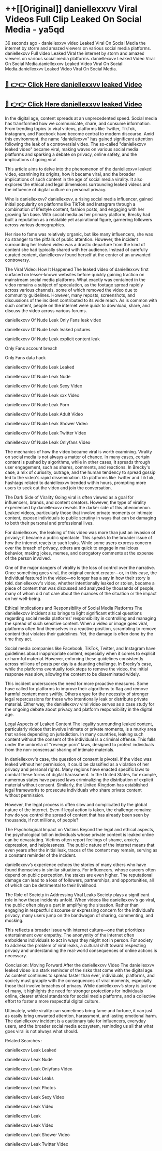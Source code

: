 # ++[[Original]] daniellexxvv Viral Videos Full Clip Leaked On Social Media - ya5qd<br>

39 seconds ago - daniellexxvv video Leaked Viral On Social Media the internet by storm and amazed viewers on various social media platforms.
daniellexxvv Full video Leaked Viral the internet by storm and amazed viewers on various social media platforms. daniellexxvv Leaked Video Viral On Social Media.daniellexxvv Leaked Video Viral On Social Media.daniellexxvv Leaked Video Viral On Social Media.<br>


## [🔴 👉👉 Click Here daniellexxvv leaked Video ](https://onlyclips.site?title=daniellexxvv&ref=git)

## [🔴 👉👉 Click Here daniellexxvv leaked Video ](https://onlyclips.site?title=daniellexxvv&ref=git)

In the digital age, content spreads at an unprecedented speed. Social media has transformed how we communicate, share, and consume information. From trending topics to viral videos, platforms like Twitter, TikTok, Instagram, and Facebook have become central to modern discourse. Amid this environment, the name "daniellexxvv" has gained significant attention following the leak of a controversial video. The so-called "daniellexxvv leaked video" became viral, making waves on various social media platforms and sparking a debate on privacy, online safety, and the implications of going viral.

This article aims to delve into the phenomenon of the daniellexxvv leaked video, examining its origins, how it became viral, and the broader implications of such content in the age of social media virality. It also explores the ethical and legal dimensions surrounding leaked videos and the influence of digital culture on personal privacy.

Who is daniellexxvv?
daniellexxvv, a rising social media influencer, gained initial popularity on platforms like TikTok and Instagram through a combination of lifestyle content, fashion posts, and engaging with her growing fan base. With social media as her primary platform, Brecky had built a reputation as a relatable yet aspirational figure, garnering followers across various demographics.

Her rise to fame was relatively organic, but like many influencers, she was no stranger to the pitfalls of public attention. However, the incident surrounding her leaked video was a drastic departure from the kind of content she had typically shared with her audience. Instead of carefully curated content, daniellexxvv found herself at the center of an unwanted controversy.

The Viral Video: How It Happened
The leaked video of daniellexxvv first surfaced on lesser-known websites before quickly gaining traction on mainstream social media platforms. What exactly was contained in the video remains a subject of speculation, as the footage spread rapidly across various channels, some of which removed the video due to community guidelines. However, many reposts, screenshots, and discussions of the incident contributed to its wide reach. As is common with such content, people on the internet were quick to download, share, and discuss the video across various forums.

daniellexxvv Of Nude Leak Only Fans leak video

daniellexxvv Of Nude Leak leaked pictures

daniellexxvv Of Nude Leak explicit content leak

Only Fans account breach

Only Fans data hack

daniellexxvv Of Nude Leak Leaked

daniellexxvv Of Nude Leak Nude

daniellexxvv Of Nude Leak Sexy Video

daniellexxvv Of Nude Leak xxx Video

daniellexxvv Of Nude Leak Porn

daniellexxvv Of Nude Leak Adult Video

daniellexxvv Of Nude Leak Shower Video

daniellexxvv Of Nude Leak Twitter Video

daniellexxvv Of Nude Leak Onlyfans Video

The mechanics of how the video became viral is worth examining. Virality on social media is not always a matter of chance. In many cases, certain content is pushed by algorithms, while in other cases, it spreads through user engagement, such as shares, comments, and reactions. In Brecky's case, a mix of curiosity, outrage, and the human tendency to spread gossip led to the video's rapid dissemination. On platforms like Twitter and TikTok, hashtags related to daniellexxvv trended within hours, prompting more users to seek out the video and join the conversation.

The Dark Side of Virality
Going viral is often viewed as a goal for influencers, brands, and content creators. However, the type of virality experienced by daniellexxvv reveals the darker side of this phenomenon. Leaked videos, particularly those that involve private moments or intimate content, expose individuals to public scrutiny in ways that can be damaging to both their personal and professional lives.

For daniellexxvv, the leaking of this video was more than just an invasion of privacy; it became a public spectacle. This speaks to the broader issue of how the internet reacts to such leaks. While some users express concern over the breach of privacy, others are quick to engage in malicious behavior, making jokes, memes, and derogatory comments at the expense of the person involved.

One of the major dangers of virality is the loss of control over the narrative. Once something goes viral, the original content creator—or, in this case, the individual featured in the video—no longer has a say in how their story is told. daniellexxvv's video, whether intentionally leaked or stolen, became a piece of content that was discussed and analyzed by thousands of people, many of whom did not care about the nuances of the situation or the impact on her well-being.

Ethical Implications and Responsibility of Social Media Platforms
The daniellexxvv incident also brings to light significant ethical questions regarding social media platforms' responsibility in controlling and managing the spread of such sensitive content. When a video or image goes viral, platforms often find themselves in a reactive position, scrambling to remove content that violates their guidelines. Yet, the damage is often done by the time they act.

Social media companies like Facebook, TikTok, Twitter, and Instagram have guidelines about inappropriate content, especially when it comes to explicit or harmful material. However, enforcing these guidelines consistently across millions of posts per day is a daunting challenge. In Brecky's case, while the platforms eventually took steps to remove the video, the initial response was slow, allowing the content to be disseminated widely.

This incident underscores the need for more proactive measures. Some have called for platforms to improve their algorithms to flag and remove harmful content more swiftly. Others argue for the necessity of stronger legal repercussions for those who intentionally leak or distribute private material. Either way, the daniellexxvv viral video serves as a case study for the ongoing debate about privacy and platform responsibility in the digital age.

Legal Aspects of Leaked Content
The legality surrounding leaked content, particularly videos that involve intimate or private moments, is a murky area that varies depending on jurisdiction. In many countries, leaking such content without the consent of the individual is a criminal offense. This falls under the umbrella of "revenge porn" laws, designed to protect individuals from the non-consensual sharing of intimate materials.

In daniellexxvv's case, the question of consent is pivotal. If the video was leaked without her permission, it could be classified as a violation of her privacy and personal rights. Many regions have enacted specific laws to combat these forms of digital harassment. In the United States, for example, numerous states have passed laws criminalizing the distribution of explicit material without consent. Similarly, the United Kingdom has established legal frameworks to prosecute individuals who share private content without permission.

However, the legal process is often slow and complicated by the global nature of the internet. Even if legal action is taken, the challenge remains: how do you control the spread of content that has already been seen by thousands, if not millions, of people?

The Psychological Impact on Victims
Beyond the legal and ethical aspects, the psychological toll on individuals whose private content is leaked online can be devastating. Victims often report feelings of shame, anxiety, depression, and helplessness. The public nature of the internet means that even years after the initial leak, traces of the content may remain, serving as a constant reminder of the incident.

daniellexxvv’s experience echoes the stories of many others who have found themselves in similar situations. For influencers, whose careers often depend on public perception, the stakes are even higher. The reputational damage can lead to a loss of followers, partnerships, and opportunities, all of which can be detrimental to their livelihood.

The Role of Society in Addressing Viral Leaks
Society plays a significant role in how these incidents unfold. When videos like daniellexxvv's go viral, the public often plays a part in amplifying the situation. Rather than engaging in respectful discourse or expressing concern for the individual’s privacy, many users jump on the bandwagon of sharing, commenting, and mocking.

This reflects a broader issue with internet culture—one that prioritizes entertainment over empathy. The anonymity of the internet often emboldens individuals to act in ways they might not in person. For society to address the problem of viral leaks, a cultural shift toward respecting privacy and understanding the real-world consequences of online actions is necessary.

Conclusion: Moving Forward After the daniellexxvv Video
The daniellexxvv leaked video is a stark reminder of the risks that come with the digital age. As content continues to spread faster than ever, individuals, platforms, and society must grapple with the consequences of viral moments, especially those that involve breaches of privacy. While daniellexxvv’s story is just one of many, it highlights the need for stronger protections for individuals online, clearer ethical standards for social media platforms, and a collective effort to foster a more respectful digital culture.

Ultimately, while virality can sometimes bring fame and fortune, it can just as easily bring unwanted attention, harassment, and lasting emotional harm. The daniellexxvv incident is a cautionary tale for influencers, everyday users, and the broader social media ecosystem, reminding us all that what goes viral is not always what should.

Related Searches :

daniellexxvv Leak Leaked

daniellexxvv Leak Nude

daniellexxvv Leak Onlyfans Video

daniellexxvv Leak Leaks

daniellexxvv Leak Photos

daniellexxvv Leak Sexy Video

daniellexxvv Leak Video

daniellexxvv Leak

daniellexxvv Leak Video

daniellexxvv Leak Shower Video

daniellexxvv Leak Twitter Video

